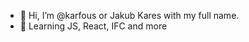 - 👋 Hi, I’m @karfous or Jakub Kares with my full name.
- 👀 Learning JS, React, IFC and more



<!---
karfous/karfous is a ✨ special ✨ repository because its `README.md` (this file) appears on your GitHub profile.
You can click the Preview link to take a look at your changes.
--->
